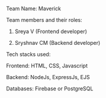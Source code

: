 Team Name: 
   Maverick
   
Team members and their roles:

   1) Sreya V (Frontend developer)
   
   2) Sryshnav CM (Backend developer)
   
Tech stacks used: 

   Frontend: HTML, CSS, Javascript
   
   Backend: NodeJs, ExpressJs, EJS
   
   Databases: Firebase or PostgreSQL
